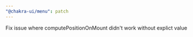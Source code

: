 ```yaml
---
"@chakra-ui/menu": patch
---
```


Fix issue where computePositionOnMount didn't work without explict value
